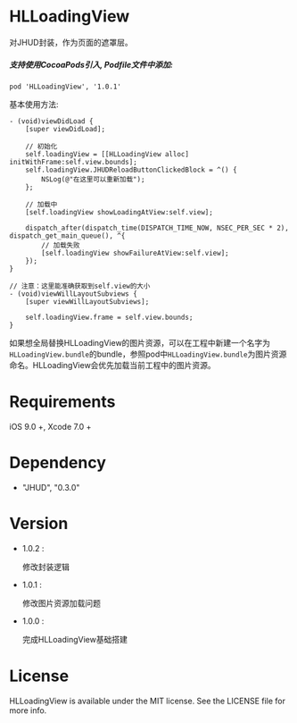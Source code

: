 # HLLoadingView
对JHUD封装，作为页面的遮罩层。

##### 支持使用CocoaPods引入, Podfile文件中添加:

``` objc
pod 'HLLoadingView', '1.0.1'
```

基本使用方法:<p>

``` objc
- (void)viewDidLoad {
    [super viewDidLoad];
    
    // 初始化
    self.loadingView = [[HLLoadingView alloc] initWithFrame:self.view.bounds];
    self.loadingView.JHUDReloadButtonClickedBlock = ^() {
        NSLog(@"在这里可以重新加载");
    };
    
    // 加载中
    [self.loadingView showLoadingAtView:self.view];
  
    dispatch_after(dispatch_time(DISPATCH_TIME_NOW, NSEC_PER_SEC * 2), dispatch_get_main_queue(), ^{
        // 加载失败
        [self.loadingView showFailureAtView:self.view];
    });
}

// 注意：这里能准确获取到self.view的大小
- (void)viewWillLayoutSubviews {
    [super viewWillLayoutSubviews];
    
    self.loadingView.frame = self.view.bounds;
}
```
如果想全局替换HLLoadingView的图片资源，可以在工程中新建一个名字为`HLLoadingView.bundle`的bundle，参照pod中`HLLoadingView.bundle`为图片资源命名。HLLoadingView会优先加载当前工程中的图片资源。

# Requirements

iOS 9.0 +, Xcode 7.0 +

# Dependency
    
- "JHUD", "0.3.0"

# Version
    
* 1.0.2 :

  修改封装逻辑
    
* 1.0.1 :

  修改图片资源加载问题
    
* 1.0.0 :

  完成HLLoadingView基础搭建

# License
HLLoadingView is available under the MIT license. See the LICENSE file for more info.
